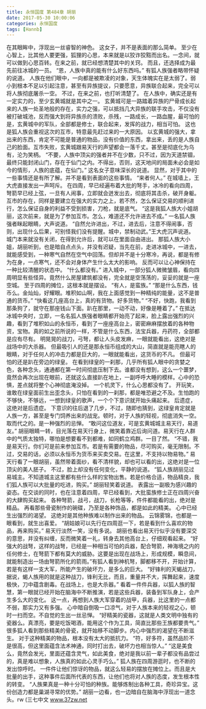 ```yaml
---
title: 永恒国度 第484章 胡丽
date: 2017-05-30 10:00:06
categories: 永恒国度
tags: [Hannb]
---
```


在其眼眸中，浮现出一丝睿智的神色。
这女子，并不是表面的那么简单。
至少在心智上，比其他人要更强，狐狸的心思，本来就是以狡诈狡黠而出名。一念间，就可以做到心思百转。在来之前，就已经想清楚其中的关窍。
而且，还选择成为最先前往冰城的一员。
“恩，人族中真的能有什么好东西吗。”
有狐人族强者略带怀疑的说道。
人族在他们眼中，一向都是被欺凌的对象，天生体魄实在是太弱了。弱小到根本不足以引起注意，甚至有异族提议，只要愿意，异族联合起来，完全可以将人族彻底屠杀一空。
不过，在来之前，也打听清楚了。
在人族中，确实还是有一定实力的，至少玄黄城就是其中之一。
玄黄城可是一路踏着异族的尸骨成长起来的人族一处圣地般的存在，实力之强，可以抵挡几大异族的联手攻击，不仅没有被打破城池，反而强大到将异族杀的溃败，杀残，一路成长，一路血腥，最可怕的是，玄黄城中的军队，全部都是修士，联合起来，发挥的战力，相当可怕。
这也是狐人族会重视这次的互市，特意最先赶过来的一大原因。
以玄黄城的强大，拿出来的东西，肯定不可能是普通的物品，没有价值的东西，拿出来，丢的是人族自己的脸面。互市失败，玄黄城跟易天行的声望都会一落千丈。甚至是彻底化为乌有，沦为笑柄。
“不要，人族中顶尖的强者并不在少数，只不过，因为天道禁锢，最终只能封闭山门，存在于仙门之内。不得出，否则，这天地间的局面未必会是如今的情形，人族的底蕴，在仙门。”
这名女子意味深长的说道。
显然，对于其中的一些事情还是有所了解。并不是看到表面的这些事情。
“来者何人。”
在城墙上，王大虎直接发出一声呵斥。
在四周，早已经遍布着大批的弩手，冰冷的看向四周，弩箭早已经上弦，一旦有人闹事，立即就会迸发出去，彻底将其击杀，破开身躯。
互市的存在，同样是要建立在强大的实力之上，若不然，怎么保证交易的顺利进行，怎么保证自身的利益不受到损害，刀枪，就是底气。
“这是我狐人族大小姐胡丽，这次前来，就是为了参加互市。怎么，难道还不允许进去不成。”
一名狐人族强者眯起眼睛，大声说道。
“自然允许进出，不过，进去后，注意不得闹事，否则，出现什么后果，可别怪我们没有提醒。城中，禁制动武。”王大虎沉声说道。
城门本来就没有关闭，在得到允许后，就可以在里面自由进出。
那狐人族大小姐，胡丽听到，也是暗自点点头，并没有迟疑，当先在前，走进冰城中，一进去，就能感受到，一种寒气自然在空气中回荡。但却并不是十分寒冷，再说，都是有修为在身，一点寒气，还不会对身体产生什么太大的影响。
反而可以让心神保持在一种比较清醒的状态中。
“什么都没有。”
进入城中，一部分狐人微微皱眉，看向四周明显有些怪异。竟然什么房屋建筑都没有，完全就是空荡荡的，妥妥的就是一座空城。
至于四周的摊位，这根本就是摆设。
“有人，是蛮族。”
“那是什么东西，钱币么。金灿灿，好耀眼。堆积如山啊，我在上面感觉到一种精纯的能量，这不是普通的货币。”
“快看这几座高台上，真的有货物。好多货物。”
“不好，快跑，我看到那条狗了，就守在那座钱山下面。趴在那里，一动不动，好像是睡着了。”
在抵达冰城中央时，立即，一名名狐人族强者眼睛都开始亮了起来，脸上露出强烈的兴趣，看到了堆积如山的永恒币，看到了一座座高台上，密密麻麻摆放着的各种物资，宝物。真的如之前所说的一样，不管是什么东西，法宝兵器，丹药符，全部都是应有尽有。
明晃晃的战刀，弓弩，都让人头皮发麻，一眼就能看出，这绝对是战场中的大杀器。
但最吸引人的还是那永恒币组成的大山，简直就是能亮瞎人的眼睛，对于任何人的冲击力都是巨大的，一眼就能看出，这货币的不凡。
但最可怕的还是趴在旁边的绿皇。
在看到绿皇的一刹那，几乎所有狐人眼中的贪婪之色，各种念头，通通都在第一时间彻底压制下去。谁都没有想到，这么一个噩梦，竟然会再次出现在眼前，还就这么直接趴在地上，一副呼呼大睡的模样。心中的恐惧，差点就将整个心神彻底淹没掉。
一个机灵下，什么心思都没有了。
开玩笑，谁敢在绿皇面前生出歪念头，只怕在看到的一刹那，都是唯恐避之不及。生怕跑的不够快，不够远，一想到绿皇的歌声，一个个下意识就开始头痛起来。
后遗症，这绝对是后遗症。
下意识的往后退了几步，不过，随即也猜到，这绿皇肯定就是人族一方，甚至是专门饲养出来的战宠。顿时，对于人族的轻视，彻底消失一空。取而代之的。是一种强烈的忌惮。
“敢问这位道友，可是玄黄城城主易天行，易道友。”
胡丽眼睛一转，目光落在易天行身上，微笑着靠近后询问道。易天行在人群中的气质太独特，哪怕是想要看不到都难，如同鹤立鸡群。一目了然。
“不错，我是易天行。你们可是前来参加互市。若是有需要的物品，尽可购买，毫无限制。不过，交易的话，必须以永恒币为货币来买卖交易。在这里，不支持以物易物。”
易天行看了一眼胡丽，虽然带着面纱，看不清样貌，却也可以看的出，这绝对是一位顶尖的美人胚子。
不过，脸上却没有任何变化，平静的说道。
“狐人族胡丽见过易城主。不知道城主这里都有些什么样的宝物出售。若是价格合适，物品精良，我们狐人族可以大批量的吃进，购买。”
胡丽轻笑着说道。
表露出一副极为感兴趣的姿态。在交谈的同时，也在注意着四周，早已经看到，大批蛮族修士正在四周兴奋的大肆购买起来。
各种弩箭，战弓，战刀，长枪等等，件件都能看的出，绝对是精品。
再看那些骨瓷制作的碗碟，乃至是各种饰品，都是如此的精美。
心中已经生出强烈的渴望。
这绝对是其他种族难以制作出来的物品。
云锦雾锦，也都是一眼看到，就生出喜爱。
“胡姑娘可以先行在四周逛一下，若是看到什么喜欢的物品，再来购买。”
易天行淡然一笑，没有多说。
胡丽也看出易天行似乎没有要深交的意思，并没有纠缠，反而微笑着一礼，转身去其他高台上，仔细观看起来。
“好强大的战弩，这样的战弩，已经是一种相当可怕的兵器，配合弩箭，神海境之内的任何修士，在弩箭下都有莫大的威胁。这要是出现在战场上，形成规模，瞬息间，就能制造出一场由弩箭所化的箭雨。”有狐人看到神机弩，脚都移不开，开始计算，若是有这样一支大军，所能产生的破坏力，是多么的巨大。
“好锋利的天蝎战刀，据说，蝎人族用的就是这种战刀，锋利无比，而且，重量并不大，挥舞起来，速度极快，刀中蕴含剧毒。在战场上，也是大杀器。”
看着一件件兵器，以狐人族的智慧，第一眼就已经开始在脑海中不断推演，若是这些兵器，装备到军队身上，会产生多么大的变化。
这一点，再想到人族大军穿着的战甲，兵器，比这里的一点都不弱，那实力又有多强。
心中暗自倒吸一口凉气，对于人族本来的轻视之心，顿时一扫而空。不自觉的生出一丝忌惮。
“好精美的瓷器，这就是人类文明中独有的瓷器么。真漂亮，要是吃饭喝酒，能用这个作为工具，简直比那些王族都要贵气。”
很多狐人看到那些精美的骨瓷，就开始移不动脚步。内心中强烈的渴望在不断滋生。
对于这种精美的物品，根本没有太大的抵抗力。
“符，好多符，虽然品阶不是很高，但这里面蕴含法术神通，同时打出去，破坏力也相当惊人。”
“这是美食么，竟然会发光，里面还蕴含灵气，如此美食，绝对是我以前一辈子都没有品尝过的，真是难以想象，人族真的如此心灵手巧么。”
狐人族在四周游逛时，也不断的发出惊呼时。
一件件让他们惊讶的物品，就这么轻易的摆放在摊位上。而且是大批量的出手，这种事件后面所代表的东西，让他们也将对人族的态度，发生根本性的转变。
“人族果真是一种十分可怕的种族。能够炼制出各种工具，奇珍异宝。这份创造力都是巢湖寻常的优势。”
胡丽一边看，也一边暗自在脑海中浮现出一道念头。rw
(三七中文 www.37zw.net